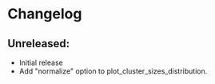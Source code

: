 # Changelog

## Unreleased:

- Initial release
- Add "normalize" option to plot_cluster_sizes_distribution.